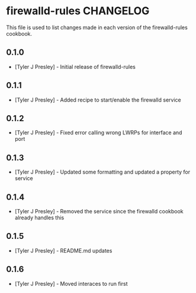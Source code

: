 # firewalld-rules CHANGELOG

This file is used to list changes made in each version of the firewalld-rules cookbook.

## 0.1.0
- [Tyler J Presley] - Initial release of firewalld-rules

## 0.1.1
- [Tyler J Presley] - Added recipe to start/enable the firewalld service

## 0.1.2
- [Tyler J Presley] - Fixed error calling wrong LWRPs for interface and port

## 0.1.3
- [Tyler J Presley] - Updated some formatting and updated a property for service

## 0.1.4
- [Tyler J Presley] - Removed the service since the firewalld cookbook already handles this

## 0.1.5
- [Tyler J Presley] - README.md updates

## 0.1.6
- [Tyler J Presley] - Moved interaces to run first
